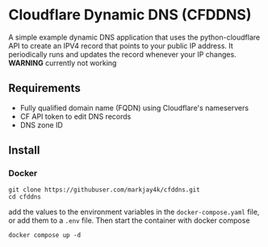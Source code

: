 # Cloudflare Dynamic DNS (CFDDNS)

A simple example dynamic DNS application that uses the python-cloudflare API to
create an IPV4 record that points to your public IP address. It periodically
runs and updates the record whenever your IP changes.
__WARNING__ currently not working

## Requirements

- Fully qualified domain name (FQDN) using Cloudflare's nameservers
- CF API token to edit DNS records
- DNS zone ID

## Install

### Docker

```shell
git clone https://githubuser.com/markjay4k/cfddns.git
cd cfddns
```
add the values to the environment variables in the `docker-compose.yaml` file,
or add them to a `.env` file. Then start the container with docker compose

```shell
docker compose up -d
```


